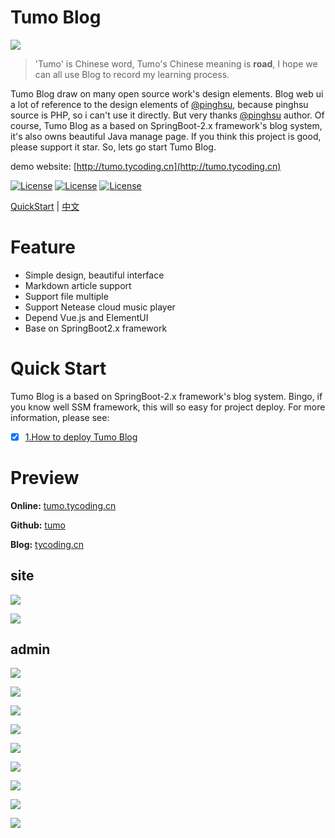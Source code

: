 # Tumo Blog

![](http://phfvf87ik.bkt.clouddn.com/start.png)

> 'Tumo' is Chinese word, Tumo's Chinese meaning is **road**, I hope we can all use Blog to record my learning process. 

Tumo Blog draw on many open source work's design elements. Blog web ui a lot of reference to the design elements of [@pinghsu](https://github.com/chakhsu/pinghsu), because pinghsu source is PHP, so i can't use it directly. But very thanks [@pinghsu](https://github.com/chakhsu/pinghsu) author. Of course, Tumo Blog as a based on SpringBoot-2.x framework's blog system, it's also owns beautiful Java manage page. If you think this project is good, please support it star. So, lets go start Tumo Blog.

demo website: [http://tumo.tycoding.cn](http://tumo.tycoding.cn)

[![License](https://img.shields.io/badge/SpringBoot-v2.0.5.RELEASE-green.svg)](https://github.com/TyCoding/tumo)
[![License](https://img.shields.io/badge/Vue.js-v2.x-blue.svg)](https://github.com/TyCoding/tumo)
[![License](https://img.shields.io/badge/Mysql-v5.7.22-blue.svg)](https://github.com/TyCoding/tumo)

[QuickStart](https://github.com/TyCoding/tumo/wiki/%E5%A6%82%E4%BD%95%E9%83%A8%E7%BD%B2Tumo-Blog) | [中文](https://github.com/TyCoding/tumo/blob/master/README_ZH.md)

# Feature

* Simple design, beautiful interface
* Markdown article support
* Support file multiple
* Support Netease cloud music player
* Depend Vue.js and ElementUI
* Base on SpringBoot2.x framework

# Quick Start

Tumo Blog is a based on SpringBoot-2.x framework's blog system. Bingo, if you know well SSM framework, this will so easy for project deploy. For more information, please see: 

- [x]  [1.How to deploy Tumo Blog](https://github.com/TyCoding/tumo/wiki/%E5%A6%82%E4%BD%95%E9%83%A8%E7%BD%B2Tumo-Blog)

# Preview 

**Online:** [tumo.tycoding.cn](http://tumo.tycoding.cn)

**Github:** [tumo](https://github.com/TyCoding/tumo)

**Blog:** [tycoding.cn](http://tycoding.cn)


## site

![](http://phftvb7kq.bkt.clouddn.com/localhost_8084_.png?v=1)

![](http://phftvb7kq.bkt.clouddn.com/localhost_8084_article_5.png?v=1)

## admin

![](http://phftvb7kq.bkt.clouddn.com/localhost_8084_login.png?v=1)

![](http://phftvb7kq.bkt.clouddn.com/localhost_8084_admin.png?v=1)

![](http://phftvb7kq.bkt.clouddn.com/localhost_8084_admin_article_publish.png?v=1)

![](http://phftvb7kq.bkt.clouddn.com/localhost_8084_admin_article.png?v=1)

![](http://phftvb7kq.bkt.clouddn.com/localhost_8084_admin_comment.png?v=1)

![](http://phftvb7kq.bkt.clouddn.com/localhost_8084_admin_category.png?v=1)

![](http://phftvb7kq.bkt.clouddn.com/localhost_8084_admin_cover.png?v=1)

![](http://phftvb7kq.bkt.clouddn.com/localhost_8084_admin_link.png?v=1)

![](http://phftvb7kq.bkt.clouddn.com/localhost_8084_admin_user.png?v=1)
